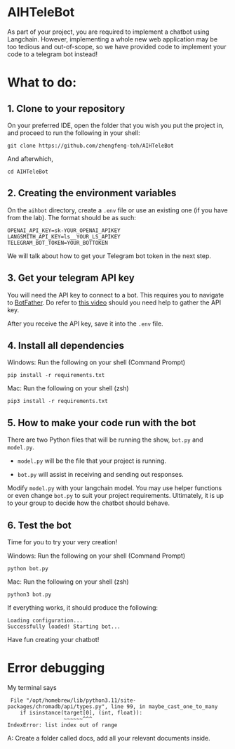 # AIHTeleBot

As part of your project, you are required to implement a chatbot using Langchain. However, implementing a whole new web application may be too tedious and out-of-scope, so we have provided code to implement your code to a telegram bot instead!

# What to do: 

## 1. Clone to your repository

On your preferred IDE, open the folder that you wish you put the project in, and proceed to run the following in your shell:

```
git clone https://github.com/zhengfeng-toh/AIHTeleBot
```

And afterwhich,

```
cd AIHTeleBot
```

## 2. Creating the environment variables

On the `aihbot` directory, create a `.env` file or use an existing one (if you have from the lab). The format should be as such:

```
OPENAI_API_KEY=sk-YOUR_OPENAI_APIKEY
LANGSMITH_API_KEY=ls__YOUR_LS_APIKEY
TELEGRAM_BOT_TOKEN=YOUR_BOTTOKEN
```

We will talk about how to get your Telegram bot token in the next step.

## 3. Get your telegram API key

You will need the API key to connect to a bot. This requires you to navigate to [BotFather](https://t.me/BotFather). Do refer to [this video](https://www.youtube.com/watch?v=aNmRNjME6mE&ab_channel=SmartBotsLand) should you need help to gather the API key.

After you receive the API key, save it into the `.env` file.

## 4. Install all dependencies

Windows: 
Run the following on your shell (Command Prompt)

```
pip install -r requirements.txt
```

Mac: Run the following on your shell (zsh)
```
pip3 install -r requirements.txt
```

## 5. How to make your code run with the bot

There are two Python files that will be running the show, `bot.py` and `model.py`.

- `model.py` will be the file that your project is running.

- `bot.py` will assist in receiving and sending out responses. 

Modify `model.py` with your langchain model. You may use helper functions or even change `bot.py` to suit your project requirements. Ultimately, it is up to your group to decide how the chatbot should behave. 

## 6. Test the bot

Time for you to try your very creation!

Windows: Run the following on your shell (Command Prompt)
```
python bot.py
```

Mac: Run the following on your shell (zsh)
```
python3 bot.py
```

If everything works, it should produce the following:
```
Loading configuration...
Successfully loaded! Starting bot...
```

Have fun creating your chatbot!


# Error debugging

My terminal says
```
 File "/opt/homebrew/lib/python3.11/site-packages/chromadb/api/types.py", line 99, in maybe_cast_one_to_many
    if isinstance(target[0], (int, float)):
                  ~~~~~~^^^
IndexError: list index out of range
```

A: Create a folder called docs, add all your relevant documents inside.